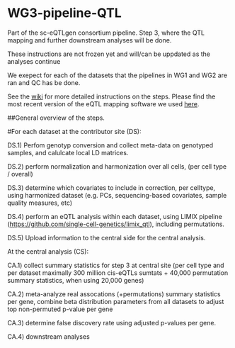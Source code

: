 # WG3-pipeline-QTL
Part of the sc-eQTLgen consortium pipeline. Step 3, where the QTL mapping and further downstream analyses will be done.

These instructions are not frozen yet and will/can be uppdated as the analyses continue

We exepect for each of the datasets that the pipelines in WG1 and WG2 are ran and QC has be done.

See the [wiki](https://github.com/sc-eQTLgen-consortium/WG3-pipeline-QTL/wiki) for more detailed instructions on the steps.
Please find the most recent version of the eQTL mapping software we used [here](https://github.com/single-cell-genetics/limix_qtl/wiki).

##General overview of the steps.

#For each dataset at the contributor site (DS):

DS.1) Perfom genotyp conversion and collect meta-data on genotyped samples, and calulcate local LD matrices.

DS.2) perform normalization and harmonization over all cells, (per cell type / overall)

DS.3) determine which covariates to include in correction, per celltype, using harmonized dataset (e.g. PCs, sequencing-based covariates, sample quality measures, etc)

DS.4) perform an eQTL analysis within each dataset, using LIMIX pipeline (https://github.com/single-cell-genetics/limix_qtl), including permutations.

DS.5) Upload information to the central side for the central analysis.


At the central analysis (CS):

CA.1) collect summary statistics for step 3 at central site (per cell type and per dataset maximally 300 million cis-eQTLs sumtats + 40,000 permutation summary statistics, when using 20,000 genes)

CA.2) meta-analyze real assocations (+permutations) summary statistics per gene, combine beta distribution parameters from all datasets to adjust top non-permuted p-value per gene

CA.3) determine false discovery rate using adjusted p-values per gene.

CA.4) downstream analyses
